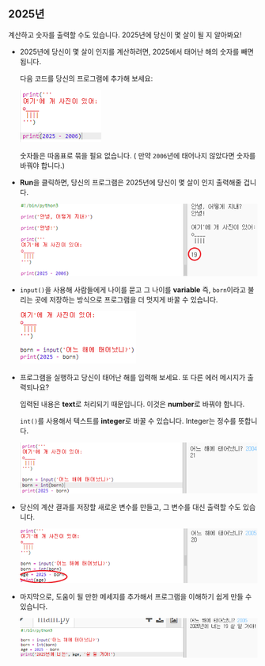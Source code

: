 ## 2025년

계산하고 숫자를 출력할 수도 있습니다. 2025년에 당신이 몇 살이 될 지 알아봐요!

+ 2025년에 당신이 몇 살이 인지를 계산하려면, 2025에서 태어난 해의 숫자를 빼면 됩니다.
    
    다음 코드를 당신의 프로그램에 추가해 보세요:
    
    ![screenshot](images/me-calc.png)
    
    숫자들은 따옴표로 묶을 필요 없습니다. ( 만약 `2006`년에 태어나지 않았다면 숫자를 바꿔야 합니다.)

+ **Run**을 클릭하면, 당신의 프로그램은 2025년에 당신이 몇 살이 인지 출력해줄 겁니다.
    
    ![screenshot](images/me-calc-run.png)

+ `input()`을 사용해 사람들에게 나이를 묻고 그 나이를 **variable** 즉, `born`이라고 불리는 곳에 저장하는 방식으로 프로그램을 더 멋지게 바꿀 수 있습니다.
    
    ![screenshot](images/me-input.png)

+ 프로그램을 실행하고 당신이 태어난 해를 입력해 보세요. 또 다른 에러 메시지가 출력되나요?
    
    입력된 내용은 **text**로 처리되기 때문입니다. 이것은 **number**로 바꿔야 합니다.
    
    `int()`를 사용해서 텍스트를 **integer**로 바꿀 수 있습니다. Integer는 정수를 뜻합니다.
    
    ![screenshot](images/me-input-test.png)

+ 당신의 계산 결과를 저장할 새로운 변수를 만들고, 그 변수를 대신 출력할 수도 있습니다.
    
    ![screenshot](images/me-result-variable.png)

+ 마지막으로, 도움이 될 만한 메세지를 추가해서 프로그램을 이해하기 쉽게 만들 수 있습니다.
    
    ![screenshot](images/me-message.png)